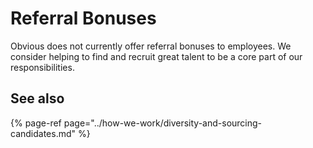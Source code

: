 # Referral Bonuses

Obvious does not currently offer referral bonuses to employees. We consider helping to find and recruit great talent to be a core part of our responsibilities.

## See also

{% page-ref page="../how-we-work/diversity-and-sourcing-candidates.md" %}

